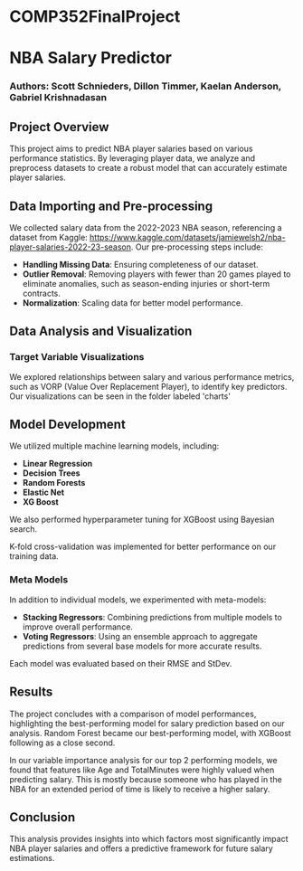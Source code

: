 # COMP352FinalProject

# NBA Salary Predictor

### Authors: Scott Schnieders, Dillon Timmer, Kaelan Anderson, Gabriel Krishnadasan

## Project Overview

This project aims to predict NBA player salaries based on various performance statistics. By leveraging player data, we analyze and preprocess datasets to create a robust model that can accurately estimate player salaries.

## Data Importing and Pre-processing

We collected salary data from the 2022-2023 NBA season, referencing a dataset from Kaggle: https://www.kaggle.com/datasets/jamiewelsh2/nba-player-salaries-2022-23-season. Our pre-processing steps include:

- **Handling Missing Data**: Ensuring completeness of our dataset.
- **Outlier Removal**: Removing players with fewer than 20 games played to eliminate anomalies, such as season-ending injuries or short-term contracts.
- **Normalization**: Scaling data for better model performance.

## Data Analysis and Visualization

### Target Variable Visualizations

We explored relationships between salary and various performance metrics, such as VORP (Value Over Replacement Player), to identify key predictors. Our visualizations can be seen in the folder labeled 'charts'

## Model Development

We utilized multiple machine learning models, including:

- **Linear Regression**
- **Decision Trees**
- **Random Forests**
- **Elastic Net**
- **XG Boost**

We also performed hyperparameter tuning for XGBoost using Bayesian search.

K-fold cross-validation was implemented for better performance on our training data.

### Meta Models

In addition to individual models, we experimented with meta-models:

- **Stacking Regressors**: Combining predictions from multiple models to improve overall performance.
- **Voting Regressors**: Using an ensemble approach to aggregate predictions from several base models for more accurate results.

Each model was evaluated based on their RMSE and StDev.

## Results

The project concludes with a comparison of model performances, highlighting the best-performing model for salary prediction based on our analysis. Random Forest became our best-performing model, with XGBoost following as a close second. 

In our variable importance analysis for our top 2 performing models, we found that features like Age and TotalMinutes were highly valued when predicting salary. This is mostly because someone who has played in the NBA for an extended period of time is likely to receive a higher salary. 

## Conclusion

This analysis provides insights into which factors most significantly impact NBA player salaries and offers a predictive framework for future salary estimations.

